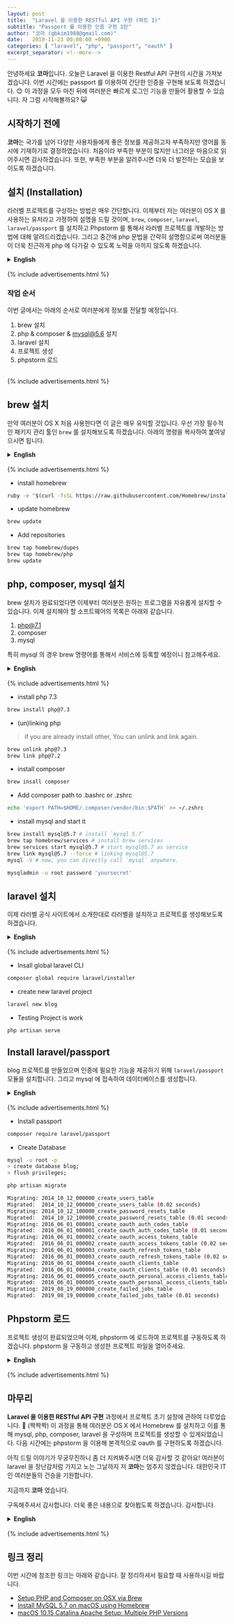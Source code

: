 ```yaml
---
layout: post
title:  "Laravel 을 이용한 RESTful API 구현 (파트 1)"
subtitle: "Passport 를 이용한 인증 구현 1탄"
author: "코마 (gbkim1988@gmail.com)"
date:   2019-11-23 00:00:00 +0900
categories: [ "laravel", "php", "passport", "oauth" ]
excerpt_separator: <!--more-->
---
```


안녕하세요 **코마**입니다. 오늘은 Laravel 을 이용한 Restful API 구현의 시간을 가져보겠습니다. 이번 시간에는 passport 를 이용하여 간단한 인증을 구현해 보도록 하겠습니다. 😊 이 과정을 모두 마친 뒤에 여러분은 빠르게 로그인 기능을 만들어 활용할 수 있습니다. 자 그럼 시작해볼까요? 😺
 
<!--more-->

## 시작하기 전에

**코마**는 국가를 넘어 다양한 사용자들에게 좋은 정보를 제공하고자 부족하지만 영어를 동시에 기재하기로 결정하였습니다. 처음이라 부족한 부분이 많지만 너그러운 마음으로 읽어주시면 감사하겠습니다. 또한, 부족한 부분을 알려주시면 더욱 더 발전하는 모습을 보이도록 하겠습니다.

## 설치 (Installation)

라러벨 프로젝트를 구성하는 방법은 매우 간단합니다. 이제부터 저는 여러분이 OS X 를 사용하는 유저라고 가졍하여 설명을 드릴 것이며, `brew`, `composer`, `laravel`, `laravel/passport` 를 설치하고 Phpstorm 를 통해서 라러벨 프로젝트를 개발하는 방법에 대해 알려드리겠습니다. 그리고 중간에 php 문법을 간략히 설명함으로써 여러분들이 더욱 친근하게 php 에 다가갈 수 있도록 노력을 아끼지 않도록 하겠습니다.

<details><summary><strong>English</strong></summary>
Configuring a laravel project is quite easy. I assumed that you are going to use OS X. First, I tried to explain how to install a `brew`, `composer`, `laravel`, and `laravel/passport`. Second, Using Phpstorms, I will explain how to develop a laravel project. In the middle of posts, if necessary, Explaining a php syntax, I will try to let you be familiar with Php.
</details>

<br>
{% include advertisements.html %}
<br>

### 작업 순서

이번 글에서는 아래의 순서로 여러분에게 정보를 전달할 예정입니다.

1. brew 설치
2. php & composer & mysql@5.6 설치
3. laravel 설치
4. 프로젝트 생성
5. phpstorm 로드


<br>
{% include advertisements.html %}
<br>

## brew 설치

만약 여러분이 OS X 처음 사용한다면 이 글은 매우 유익할 것입니다. 우선 가장 필수적인 패키지 관리 툴인 `brew` 를 설치해보도록 하겠습니다. 아래의 명령을 복사하여 붙여넣으시면 됩니다.

<details><summary><strong>English</strong></summary>
If you are biginner at OS X(ten). This post will be helpful. First of all, I gonna install a necessary package management tool, which is Homebrew. Just copy & Paste it. 
</details>

<br>
{% include advertisements.html %}
<br>

- install homebrew

~~~bash
ruby -e "$(curl -fsSL https://raw.githubusercontent.com/Homebrew/install/master/install)"
~~~

- update homebrew

~~~bash
brew update
~~~

- Add repositories

```bash
brew tap homebrew/dupes
brew tap homebrew/php
brew update
```

## php, composer, mysql 설치

brew 설치가 완료되었다면 이제부터 여러분은 원하는 프로그램을 자유롭게 설치할 수 있습니다. 이제 설치해야 할 소프트웨어의 목록은 아래와 같습니다. 

1. php@7.1
2. composer
3. mysql

특히 mysql 의 경우 brew 명령어를 통해서 서비스에 등록할 예정이니 참고해주세요.

<details><summary><strong>English</strong></summary>
If you installed Homebrew. You can easily install anything you want to install. Now we're going to install the below software list.
Especially, Note that I will use brew to register a mysql instance into service.
</details>


<br>
{% include advertisements.html %}
<br>

- install php 7.3

```bash
brew install php@7.3
```

- (un)linking php

> if you are already install other, You can unlink and link again.

```bash
brew unlink php@7.3
brew link php@7.2
```

- install composer

```bash
brew insall composer
```

- Add composer path to .bashrc or .zshrc

```bash
echo 'export PATH=$HOME/.composer/vendor/bin:$PATH' >> ~/.zshrc
```

- install mysql and start it

```bash
brew install mysql@5.7 # install `mysql 5.7`
brew tap homebrew/services # install brew services
brew services start mysql@5.7 # start mysql@5.7 as service
brew link mysql@5.7 --force # linking mysql@5.7
mysql -V # now, you can directly call `mysql` anywhere.
```

```bash
mysqladmin -u root password 'yoursecret'
```

## laravel 설치

이제 라러벨 공식 사이트에서 소개한대로 라러벨을 설치하고 프로젝트를 생성해보도록 하겠습니다.

<details><summary><strong>English</strong></summary>
According to laravel Website, I will install laravel and create `blog` sample project.
</details>

<br>
{% include advertisements.html %}
<br>

- Insall global laravel CLI

```bash
composer global require laravel/installer
```

- create new laravel project

```bash
laravel new blog
```

- Testing Project is work

```bash
php artisan serve
```

## Install laravel/passport

blog 프로젝트를 만들었으며 인증에 필요한 기능을 제공하기 위해 `laravel/passport` 모듈을 설치합니다. 그리고 mysql 에 접속하여 데이터베이스를 생성합니다.

<details><summary><strong>English</strong></summary>
I created new laravel project. now i will install passport plugin for an authentication. then To migrate Database, I will create blog database.
</details>

<br>
{% include advertisements.html %}
<br>

- Install passport

```bash
composer require laravel/passport
```

- Create Database

```bash
mysql -u root -p 
> create database blog;
> flush privileges;
```

```bash
php artisan migrate

Migrating: 2014_10_12_000000_create_users_table
Migrated:  2014_10_12_000000_create_users_table (0.02 seconds)
Migrating: 2014_10_12_100000_create_password_resets_table
Migrated:  2014_10_12_100000_create_password_resets_table (0.01 seconds)
Migrating: 2016_06_01_000001_create_oauth_auth_codes_table
Migrated:  2016_06_01_000001_create_oauth_auth_codes_table (0.01 seconds)
Migrating: 2016_06_01_000002_create_oauth_access_tokens_table
Migrated:  2016_06_01_000002_create_oauth_access_tokens_table (0.02 seconds)
Migrating: 2016_06_01_000003_create_oauth_refresh_tokens_table
Migrated:  2016_06_01_000003_create_oauth_refresh_tokens_table (0.02 seconds)
Migrating: 2016_06_01_000004_create_oauth_clients_table
Migrated:  2016_06_01_000004_create_oauth_clients_table (0.01 seconds)
Migrating: 2016_06_01_000005_create_oauth_personal_access_clients_table
Migrated:  2016_06_01_000005_create_oauth_personal_access_clients_table (0.18 seconds)
Migrating: 2019_08_19_000000_create_failed_jobs_table
Migrated:  2019_08_19_000000_create_failed_jobs_table (0.01 seconds)
```

## Phpstorm 로드

프로젝트 생성이 완료되었으며 이제, phpstorm 에 로드하여 프로젝트를 구동하도록 하겠습니다. phpstorm 을 구동하고 생성한 프로젝트 파일을 열어주세요.


<details><summary><strong>English</strong></summary>
Everything is prepared. you can launch phpstorm and import created project into your workspace.
</details>

<br>
{% include advertisements.html %}
<br>


## 마무리

**Laravel 을 이용한 RESTful API 구현** 과정에서 프로젝트 초기 설정에 관하여 다루었습니다. 👏 (짝짝짝) 이 과정을 통해 여러분은 OS X 에서 Homebrew 를 설치하고 이를 통해 mysql, php, composer, laravel 을 구성하며 프로젝트를 생성할 수 있게되었습니다. 다음 시간에는 phpstorm 을 이용해 본격적으로 oauth 를 구현하도록 하겠습니다. 

아직 드릴 이야기가 무궁무진하니 좀 더 지켜봐주시면 더욱 감사할 것 같아요! 여러분이 laravel 을 장난감처럼 가지고 노는 그날까지 저 **코마**는 멈추지 않겠습니다. 대한민국 IT인 여러분들의 건승을 기원합니다.

지금까지 **코마** 였습니다.

구독해주셔서 감사합니다. 더욱 좋은 내용으로 찾아뵙도록 하겠습니다. 감사합니다.

<details><summary><strong>English</strong></summary>
Today, I handled How to configure laravel proejct. while I was explaining it, You might have some question. Don't you mind, Just leave your question. through this post, you will get a ability to set up a laravel project. in a next time, I will handle how to implement Oauth authentication in laravel. Thank you. 
</details>

<br>
{% include advertisements.html %}
<br>

## 링크 정리

이번 시간에 참조한 링크는 아래와 같습니다. 잘 정리하셔서 필요할 때 사용하시길 바랍니다.

- [Setup PHP and Composer on OSX via Brew](https://gist.github.com/shashankmehta/6ff13acd60f449eea6311cba4aae900a)
- [Install MySQL 5.7 on macOS using Homebrew](https://gist.github.com/operatino/392614486ce4421063b9dece4dfe6c21)
- [macOS 10.15 Catalina Apache Setup: Multiple PHP Versions](https://getgrav.org/blog/macos-catalina-apache-multiple-php-versions)